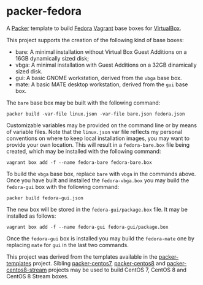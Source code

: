 # packer-fedora
A [Packer](https://www.packer.io/) template to build [Fedora](https://getfedora.org/) [Vagrant](https://www.vagrantup.com/)
base boxes for [VirtualBox](https://www.virtualbox.org/).

This project supports the creation of the following kind of base boxes:
* bare: A minimal installation without Virtual Box Guest Additions on a 16GB dynamically sized disk;
* vbga: A minimal installation with Guest Additions on a 32GB dinamically sized disk.
* gui: A basic GNOME workstation, derived from the `vbga` base box.
* mate: A basic MATE desktop workstation, derived from the `gui` base box.

The `bare` base box may be built with the following command:

    packer build -var-file linux.json -var-file bare.json fedora.json

Customizable variables may be provided on the command line or by means of variable files. Note that the `linux.json` var file
reflects my personal conventions on where to keep local installation images, you may want to provide your own location. This will
result in a `fedora-bare.box` file being created, which may be installed with the following command:

    vagrant box add -f --name fedora-bare fedora-bare.box

To build the `vbga` base box, replace `bare` with `vbga` in the commands above. Once you have built and installed the `fedora-vbga.box`
you may build the `fedora-gui` box with the following command:

    packer build fedora-gui.json

The new box will be stored in the `fedora-gui/package.box` file. It may be installed as follows:

    vagrant box add -f --name fedora-gui fedora-gui/package.box

Once the `fedora-gui` box is installed you may build the `fedora-mate` one by replacing `mate` for `gui` in the last two commands.


This project was derived from the templates available in the [packer-templates](https://github.com/maier/packer-templates) project.
Sibling [packer-centos7](https://github.com/nmusatti/packer-centos7), [packer-centos8](https://github.com/nmusatti/packer-centos8) and
[packer-centos8-stream](https://github.com/nmusatti/packer-centos8-stream) projects may be used to build CentOS 7, CentOS 8 and CentOS 8 Stream boxes.
